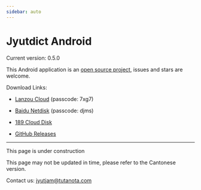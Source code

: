 ```yaml
---
sidebar: auto
---
```


# Jyutdict Android

Current version: 0.5.0

This Android application is an [open source project](https://github.com/JyutdictEB/Jyutdict-Android), issues and stars are welcome.

Download Links:

- [Lanzou Cloud](https://wwa.lanzoui.com/b010whhbe) (passcode: 7xg7)

- [Baidu Netdisk](https://pan.baidu.com/s/1r7mo35tEwZ0zAjQHIacf8w) (passcode: djms)

- [189 Cloud Disk](https://cloud.189.cn/t/yA7FVnUzQZj2)

- [GitHub Releases](https://github.com/JyutdictEB/Jyutdict-Android/releases)

---

This page is under construction

This page may not be updated in time, please refer to the Cantonese version.

Contact us: jyutjam@tutanota.com
